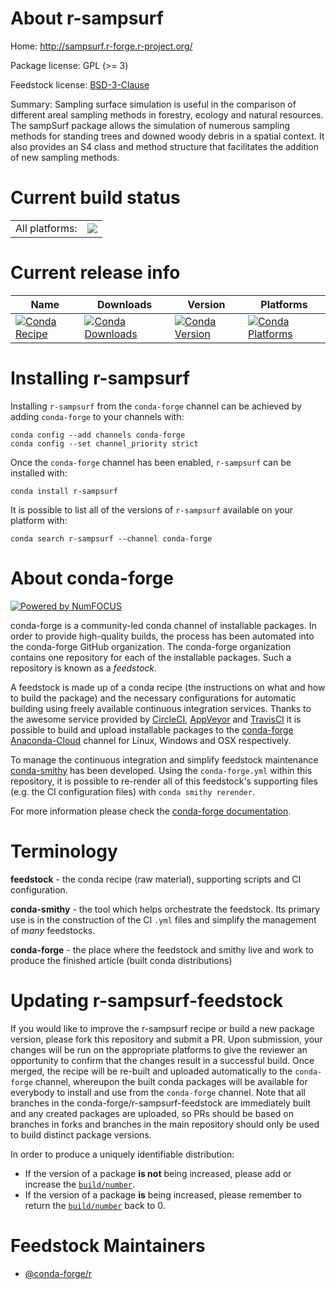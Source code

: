About r-sampsurf
================

Home: http://sampsurf.r-forge.r-project.org/

Package license: GPL (>= 3)

Feedstock license: [BSD-3-Clause](https://github.com/conda-forge/r-sampsurf-feedstock/blob/master/LICENSE.txt)

Summary: Sampling surface simulation is useful in the comparison of different areal sampling methods in forestry, ecology and natural resources. The sampSurf package allows the simulation  of numerous sampling methods for standing trees and downed woody debris in a spatial context. It also provides an S4 class and method structure that facilitates the addition of new sampling methods.

Current build status
====================


<table><tr><td>All platforms:</td>
    <td>
      <a href="https://dev.azure.com/conda-forge/feedstock-builds/_build/latest?definitionId=8321&branchName=master">
        <img src="https://dev.azure.com/conda-forge/feedstock-builds/_apis/build/status/r-sampsurf-feedstock?branchName=master">
      </a>
    </td>
  </tr>
</table>

Current release info
====================

| Name | Downloads | Version | Platforms |
| --- | --- | --- | --- |
| [![Conda Recipe](https://img.shields.io/badge/recipe-r--sampsurf-green.svg)](https://anaconda.org/conda-forge/r-sampsurf) | [![Conda Downloads](https://img.shields.io/conda/dn/conda-forge/r-sampsurf.svg)](https://anaconda.org/conda-forge/r-sampsurf) | [![Conda Version](https://img.shields.io/conda/vn/conda-forge/r-sampsurf.svg)](https://anaconda.org/conda-forge/r-sampsurf) | [![Conda Platforms](https://img.shields.io/conda/pn/conda-forge/r-sampsurf.svg)](https://anaconda.org/conda-forge/r-sampsurf) |

Installing r-sampsurf
=====================

Installing `r-sampsurf` from the `conda-forge` channel can be achieved by adding `conda-forge` to your channels with:

```
conda config --add channels conda-forge
conda config --set channel_priority strict
```

Once the `conda-forge` channel has been enabled, `r-sampsurf` can be installed with:

```
conda install r-sampsurf
```

It is possible to list all of the versions of `r-sampsurf` available on your platform with:

```
conda search r-sampsurf --channel conda-forge
```


About conda-forge
=================

[![Powered by NumFOCUS](https://img.shields.io/badge/powered%20by-NumFOCUS-orange.svg?style=flat&colorA=E1523D&colorB=007D8A)](http://numfocus.org)

conda-forge is a community-led conda channel of installable packages.
In order to provide high-quality builds, the process has been automated into the
conda-forge GitHub organization. The conda-forge organization contains one repository
for each of the installable packages. Such a repository is known as a *feedstock*.

A feedstock is made up of a conda recipe (the instructions on what and how to build
the package) and the necessary configurations for automatic building using freely
available continuous integration services. Thanks to the awesome service provided by
[CircleCI](https://circleci.com/), [AppVeyor](https://www.appveyor.com/)
and [TravisCI](https://travis-ci.com/) it is possible to build and upload installable
packages to the [conda-forge](https://anaconda.org/conda-forge)
[Anaconda-Cloud](https://anaconda.org/) channel for Linux, Windows and OSX respectively.

To manage the continuous integration and simplify feedstock maintenance
[conda-smithy](https://github.com/conda-forge/conda-smithy) has been developed.
Using the ``conda-forge.yml`` within this repository, it is possible to re-render all of
this feedstock's supporting files (e.g. the CI configuration files) with ``conda smithy rerender``.

For more information please check the [conda-forge documentation](https://conda-forge.org/docs/).

Terminology
===========

**feedstock** - the conda recipe (raw material), supporting scripts and CI configuration.

**conda-smithy** - the tool which helps orchestrate the feedstock.
                   Its primary use is in the construction of the CI ``.yml`` files
                   and simplify the management of *many* feedstocks.

**conda-forge** - the place where the feedstock and smithy live and work to
                  produce the finished article (built conda distributions)


Updating r-sampsurf-feedstock
=============================

If you would like to improve the r-sampsurf recipe or build a new
package version, please fork this repository and submit a PR. Upon submission,
your changes will be run on the appropriate platforms to give the reviewer an
opportunity to confirm that the changes result in a successful build. Once
merged, the recipe will be re-built and uploaded automatically to the
`conda-forge` channel, whereupon the built conda packages will be available for
everybody to install and use from the `conda-forge` channel.
Note that all branches in the conda-forge/r-sampsurf-feedstock are
immediately built and any created packages are uploaded, so PRs should be based
on branches in forks and branches in the main repository should only be used to
build distinct package versions.

In order to produce a uniquely identifiable distribution:
 * If the version of a package **is not** being increased, please add or increase
   the [``build/number``](https://docs.conda.io/projects/conda-build/en/latest/resources/define-metadata.html#build-number-and-string).
 * If the version of a package **is** being increased, please remember to return
   the [``build/number``](https://docs.conda.io/projects/conda-build/en/latest/resources/define-metadata.html#build-number-and-string)
   back to 0.

Feedstock Maintainers
=====================

* [@conda-forge/r](https://github.com/conda-forge/r/)

